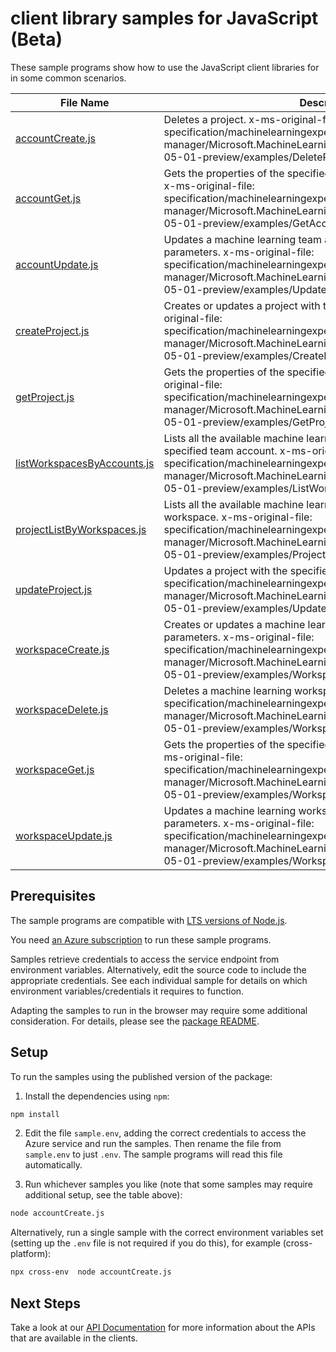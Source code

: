 # client library samples for JavaScript (Beta)

These sample programs show how to use the JavaScript client libraries for in some common scenarios.

| **File Name**                                           | **Description**                                                                                                                                                                                                                                                                    |
| ------------------------------------------------------- | ---------------------------------------------------------------------------------------------------------------------------------------------------------------------------------------------------------------------------------------------------------------------------------- |
| [accountCreate.js][accountcreate]                       | Deletes a project. x-ms-original-file: specification/machinelearningexperimentation/resource-manager/Microsoft.MachineLearningExperimentation/preview/2017-05-01-preview/examples/DeleteProject.json                                                                               |
| [accountGet.js][accountget]                             | Gets the properties of the specified machine learning team account. x-ms-original-file: specification/machinelearningexperimentation/resource-manager/Microsoft.MachineLearningExperimentation/preview/2017-05-01-preview/examples/GetAccount.json                                 |
| [accountUpdate.js][accountupdate]                       | Updates a machine learning team account with the specified parameters. x-ms-original-file: specification/machinelearningexperimentation/resource-manager/Microsoft.MachineLearningExperimentation/preview/2017-05-01-preview/examples/UpdateAccount.json                           |
| [createProject.js][createproject]                       | Creates or updates a project with the specified parameters. x-ms-original-file: specification/machinelearningexperimentation/resource-manager/Microsoft.MachineLearningExperimentation/preview/2017-05-01-preview/examples/CreateProject.json                                      |
| [getProject.js][getproject]                             | Gets the properties of the specified machine learning project. x-ms-original-file: specification/machinelearningexperimentation/resource-manager/Microsoft.MachineLearningExperimentation/preview/2017-05-01-preview/examples/GetProject.json                                      |
| [listWorkspacesByAccounts.js][listworkspacesbyaccounts] | Lists all the available machine learning workspaces under the specified team account. x-ms-original-file: specification/machinelearningexperimentation/resource-manager/Microsoft.MachineLearningExperimentation/preview/2017-05-01-preview/examples/ListWorkspacesByAccounts.json |
| [projectListByWorkspaces.js][projectlistbyworkspaces]   | Lists all the available machine learning projects under the specified workspace. x-ms-original-file: specification/machinelearningexperimentation/resource-manager/Microsoft.MachineLearningExperimentation/preview/2017-05-01-preview/examples/ProjectListByWorkspaces.json       |
| [updateProject.js][updateproject]                       | Updates a project with the specified parameters. x-ms-original-file: specification/machinelearningexperimentation/resource-manager/Microsoft.MachineLearningExperimentation/preview/2017-05-01-preview/examples/UpdateProject.json                                                 |
| [workspaceCreate.js][workspacecreate]                   | Creates or updates a machine learning workspace with the specified parameters. x-ms-original-file: specification/machinelearningexperimentation/resource-manager/Microsoft.MachineLearningExperimentation/preview/2017-05-01-preview/examples/WorkspaceCreate.json                 |
| [workspaceDelete.js][workspacedelete]                   | Deletes a machine learning workspace. x-ms-original-file: specification/machinelearningexperimentation/resource-manager/Microsoft.MachineLearningExperimentation/preview/2017-05-01-preview/examples/WorkspaceDelete.json                                                          |
| [workspaceGet.js][workspaceget]                         | Gets the properties of the specified machine learning workspace. x-ms-original-file: specification/machinelearningexperimentation/resource-manager/Microsoft.MachineLearningExperimentation/preview/2017-05-01-preview/examples/WorkspaceGet.json                                  |
| [workspaceUpdate.js][workspaceupdate]                   | Updates a machine learning workspace with the specified parameters. x-ms-original-file: specification/machinelearningexperimentation/resource-manager/Microsoft.MachineLearningExperimentation/preview/2017-05-01-preview/examples/WorkspaceUpdate.json                            |

## Prerequisites

The sample programs are compatible with [LTS versions of Node.js](https://nodejs.org/about/releases/).

You need [an Azure subscription][freesub] to run these sample programs.

Samples retrieve credentials to access the service endpoint from environment variables. Alternatively, edit the source code to include the appropriate credentials. See each individual sample for details on which environment variables/credentials it requires to function.

Adapting the samples to run in the browser may require some additional consideration. For details, please see the [package README][package].

## Setup

To run the samples using the published version of the package:

1. Install the dependencies using `npm`:

```bash
npm install
```

2. Edit the file `sample.env`, adding the correct credentials to access the Azure service and run the samples. Then rename the file from `sample.env` to just `.env`. The sample programs will read this file automatically.

3. Run whichever samples you like (note that some samples may require additional setup, see the table above):

```bash
node accountCreate.js
```

Alternatively, run a single sample with the correct environment variables set (setting up the `.env` file is not required if you do this), for example (cross-platform):

```bash
npx cross-env  node accountCreate.js
```

## Next Steps

Take a look at our [API Documentation][apiref] for more information about the APIs that are available in the clients.

[accountcreate]: https://github.com/Azure/azure-sdk-for-js/blob/main/sdk/machinelearningexperimentation/arm-machinelearningexperimentation/samples/v2-beta/javascript/accountCreate.js
[accountget]: https://github.com/Azure/azure-sdk-for-js/blob/main/sdk/machinelearningexperimentation/arm-machinelearningexperimentation/samples/v2-beta/javascript/accountGet.js
[accountupdate]: https://github.com/Azure/azure-sdk-for-js/blob/main/sdk/machinelearningexperimentation/arm-machinelearningexperimentation/samples/v2-beta/javascript/accountUpdate.js
[createproject]: https://github.com/Azure/azure-sdk-for-js/blob/main/sdk/machinelearningexperimentation/arm-machinelearningexperimentation/samples/v2-beta/javascript/createProject.js
[getproject]: https://github.com/Azure/azure-sdk-for-js/blob/main/sdk/machinelearningexperimentation/arm-machinelearningexperimentation/samples/v2-beta/javascript/getProject.js
[listworkspacesbyaccounts]: https://github.com/Azure/azure-sdk-for-js/blob/main/sdk/machinelearningexperimentation/arm-machinelearningexperimentation/samples/v2-beta/javascript/listWorkspacesByAccounts.js
[projectlistbyworkspaces]: https://github.com/Azure/azure-sdk-for-js/blob/main/sdk/machinelearningexperimentation/arm-machinelearningexperimentation/samples/v2-beta/javascript/projectListByWorkspaces.js
[updateproject]: https://github.com/Azure/azure-sdk-for-js/blob/main/sdk/machinelearningexperimentation/arm-machinelearningexperimentation/samples/v2-beta/javascript/updateProject.js
[workspacecreate]: https://github.com/Azure/azure-sdk-for-js/blob/main/sdk/machinelearningexperimentation/arm-machinelearningexperimentation/samples/v2-beta/javascript/workspaceCreate.js
[workspacedelete]: https://github.com/Azure/azure-sdk-for-js/blob/main/sdk/machinelearningexperimentation/arm-machinelearningexperimentation/samples/v2-beta/javascript/workspaceDelete.js
[workspaceget]: https://github.com/Azure/azure-sdk-for-js/blob/main/sdk/machinelearningexperimentation/arm-machinelearningexperimentation/samples/v2-beta/javascript/workspaceGet.js
[workspaceupdate]: https://github.com/Azure/azure-sdk-for-js/blob/main/sdk/machinelearningexperimentation/arm-machinelearningexperimentation/samples/v2-beta/javascript/workspaceUpdate.js
[apiref]: https://docs.microsoft.com/javascript/api/@azure/arm-machinelearningexperimentation?view=azure-node-preview
[freesub]: https://azure.microsoft.com/free/
[package]: https://github.com/Azure/azure-sdk-for-js/tree/main/sdk/machinelearningexperimentation/arm-machinelearningexperimentation/README.md
